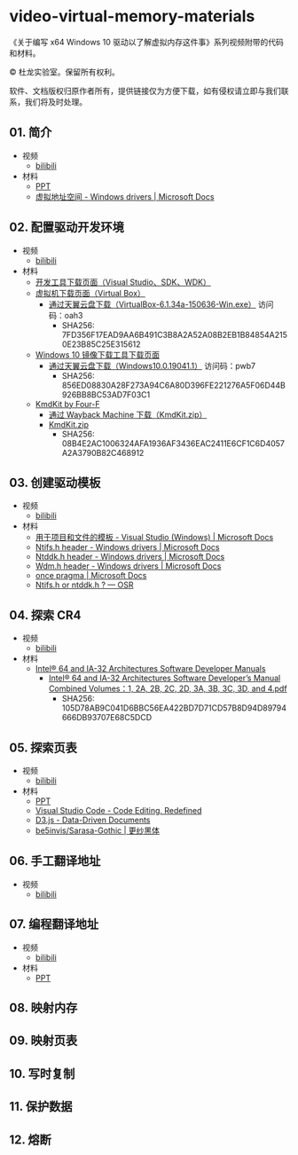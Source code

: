 # video-virtual-memory-materials
《关于编写 x64 Windows 10 驱动以了解虚拟内存这件事》系列视频附带的代码和材料。

© 杜龙实验室。保留所有权利。

软件、文档版权归原作者所有，提供链接仅为方便下载，如有侵权请立即与我们联系，我们将及时处理。

## 01. 简介
- 视频
  -  [bilibili](https://www.bilibili.com/video/BV1Ar4y1g7DX/)
- 材料
  - [PPT](Resources/01.pptx)
  - [虚拟地址空间 - Windows drivers | Microsoft Docs](https://docs.microsoft.com/zh-cn/windows-hardware/drivers/gettingstarted/virtual-address-spaces)

## 02. 配置驱动开发环境
- 视频
  -  [bilibili](https://www.bilibili.com/video/BV1wY4y1n77F/)
- 材料
    - [开发工具下载页面（Visual Studio、SDK、WDK）](https://docs.microsoft.com/zh-cn/windows-hardware/drivers/download-the-wdk)
    - [虚拟机下载页面（Virtual Box）](https://www.virtualbox.org/wiki/Downloads)
        - [通过天翼云盘下载（VirtualBox-6.1.34a-150636-Win.exe）](https://cloud.189.cn/web/share?code=n2mUJnueENfa) 访问码：oah3
            - SHA256: 7FD356F17EAD9AA6B491C3B8A2A52A08B2EB1B84854A2150E23B85C25E315612
    - [Windows 10 镜像下载工具下载页面](https://www.microsoft.com/zh-cn/software-download/windows10)
        - [通过天翼云盘下载（Windows10.0.19041.1）](https://cloud.189.cn/web/share?code=Mv6VF3JfYzqu) 访问码：pwb7
            - SHA256: 856ED08830A28F273A94C6A80D396FE221276A5F06D44B926BB8BC53AD7F03C1
    - [KmdKit by Four-F](http://four-f.narod.ru/)
        - [通过 Wayback Machine 下载（KmdKit.zip）](https://web.archive.org/web/20070327162529/http://www.freewebs.com/four-f/KmdKit/KmdKit.zip)
        - [KmdKit.zip](Resources/KmdKit.zip)
            - SHA256: 08B4E2AC1006324AFA1936AF3436EAC2411E6CF1C6D4057A2A3790B82C468912

## 03. 创建驱动模板
- 视频
  -  [bilibili](https://www.bilibili.com/video/BV1FB4y1W7Z8/)
- 材料
    - [用于项目和文件的模板 - Visual Studio (Windows) | Microsoft Docs](https://docs.microsoft.com/zh-cn/visualstudio/ide/creating-project-and-item-templates?view=vs-2022)
    - [Ntifs.h header - Windows drivers | Microsoft Docs](https://docs.microsoft.com/zh-cn/windows-hardware/drivers/ddi/ntifs/)
    - [Ntddk.h header - Windows drivers | Microsoft Docs](https://docs.microsoft.com/zh-cn/windows-hardware/drivers/ddi/ntddk/)
    - [Wdm.h header - Windows drivers | Microsoft Docs](https://docs.microsoft.com/zh-cn/windows-hardware/drivers/ddi/wdm/)
    - [once pragma | Microsoft Docs](https://docs.microsoft.com/zh-cn/cpp/preprocessor/once?view=msvc-170)
    - [Ntifs.h or ntddk.h ? — OSR](https://community.osr.com/discussion/283630/ntifs-h-or-ntddk-h)

## 04. 探索 CR4
- 视频
  -  [bilibili](https://www.bilibili.com/video/BV1Ar4y1E7TH/)
- 材料
    - [Intel® 64 and IA-32 Architectures Software Developer Manuals ](https://www.intel.com/content/www/us/en/developer/articles/technical/intel-sdm.html)
        - [Intel® 64 and IA-32 Architectures Software Developer’s Manual Combined Volumes：1, 2A, 2B, 2C, 2D, 3A, 3B, 3C, 3D, and 4.pdf](Resources/Intel%C2%AE%2064%20and%20IA-32%20Architectures%20Software%20Developer%E2%80%99s%20Manual%20Combined%20Volumes%EF%BC%9A1,%202A,%202B,%202C,%202D,%203A,%203B,%203C,%203D,%20and%204.pdf)
            - SHA256: 105D78AB9C041D6BBC56EA422BD7D71CD57B8D94D89794666DB93707E68C5DCD

## 05. 探索页表
- 视频
  -  [bilibili](https://www.bilibili.com/video/BV1vG411b7ep/)
- 材料
  - [PPT](Resources/05.pptx)
  - [Visual Studio Code - Code Editing. Redefined](https://code.visualstudio.com/)
  - [D3.js - Data-Driven Documents](https://d3js.org/)
  - [be5invis/Sarasa-Gothic | 更纱黑体](https://github.com/be5invis/Sarasa-Gothic)
  
## 06. 手工翻译地址
- 视频
  -  [bilibili](https://www.bilibili.com/video/BV1iv4y1F78U/)

## 07. 编程翻译地址
- 视频
  -  [bilibili](https://www.bilibili.com/video/BV1QN4y1G7zv/)
- 材料
  - [PPT](Resources/07.pptx)

## 08. 映射内存
## 09. 映射页表
## 10. 写时复制
## 11. 保护数据
## 12. 熔断
